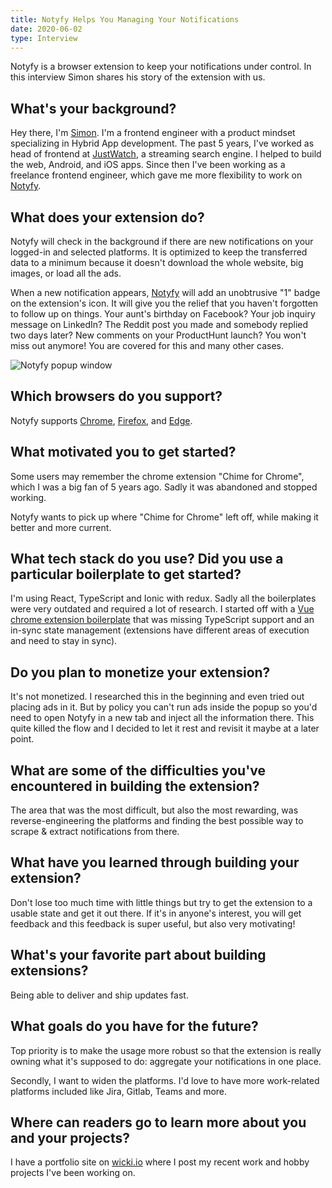```yaml
---
title: Notyfy Helps You Managing Your Notifications
date: 2020-06-02
type: Interview
---
```


Notyfy is a browser extension to keep your notifications under control. In this interview Simon shares his story of the extension with us.

<!--more-->


What's your background?
-----------------------

Hey there, I'm [Simon](https://wicki.io). I'm a frontend engineer with a product mindset specializing in Hybrid App development. The past 5 years, I've worked as head of frontend at [JustWatch](https://www.justwatch.com/), a streaming search engine. I helped to build the web, Android, and iOS apps. Since then I've been working as a freelance frontend engineer, which gave me more flexibility to work on [Notyfy](https://notyfy.co).


What does your extension do?
----------------------------

Notyfy will check in the background if there are new notifications on your logged-in and selected platforms. It is optimized to keep the transferred data to a minimum because it doesn't download the whole website, big images, or load all the ads.

When a new notification appears, [Notyfy](https://browserextension.dev/directory/notyfy/) will add an unobtrusive "1" badge on the extension's icon. It will give you the relief that you haven't forgotten to follow up on things. Your aunt's birthday on Facebook? Your job inquiry message on LinkedIn? The Reddit post you made and somebody replied two days later? New comments on your ProductHunt launch? You won't miss out anymore! You are covered for this and many other cases.

![Notyfy popup window](/images/notyfy.png)


Which browsers do you support?
------------------------------

Notyfy supports [Chrome](https://chrome.google.com/webstore/detail/notyfy-web-notifications/jchnjaoenbpjjnfgnfhfljcdfhmpljic), [Firefox](https://addons.mozilla.org/en-US/firefox/addon/notyfy/), and [Edge](https://microsoftedge.microsoft.com/addons/detail/gnmgkdmmejppbhfjhkknjfigflkfjijm).

What motivated you to get started?
----------------------------------

Some users may remember the chrome extension "Chime for Chrome", which I was a big fan of 5 years ago. Sadly it was abandoned and stopped working.

Notyfy wants to pick up where "Chime for Chrome" left off, while making it better and more current.


What tech stack do you use? Did you use a particular boilerplate to get started?
--------------------------------------------------------------------------------

I'm using React, TypeScript and Ionic with redux. Sadly all the boilerplates were very outdated and required a lot of research. I started off with a [Vue chrome extension boilerplate](https://vue-web-extension.netlify.app/) that was missing TypeScript support and an in-sync state management (extensions have different areas of execution and need to stay in sync).


Do you plan to monetize your extension?
---------------------------------------

It's not monetized. I researched this in the beginning and even tried out placing ads in it. But by policy you can't run ads inside the popup so you'd need to open Notyfy in a new tab and inject all the information there. This quite killed the flow and I decided to let it rest and revisit it maybe at a later point.


What are some of the difficulties you've encountered in building the extension?
-------------------------------------------------------------------------------

The area that was the most difficult, but also the most rewarding, was reverse-engineering the platforms and finding the best possible way to scrape & extract notifications from there.


What have you learned through building your extension?
------------------------------------------------------

Don't lose too much time with little things but try to get the extension to a usable state and get it out there. If it's in anyone's interest, you will get feedback and this feedback is super useful, but also very motivating!


What's your favorite part about building extensions?
----------------------------------------------------

Being able to deliver and ship updates fast.


What goals do you have for the future?
--------------------------------------

Top priority is to make the usage more robust so that the extension is really owning what it's supposed to do: aggregate your notifications in one place.

Secondly, I want to widen the platforms. I'd love to have more work-related platforms included like Jira, Gitlab, Teams and more.


Where can readers go to learn more about you and your projects?
---------------------------------------------------------------

I have a portfolio site on [wicki.io](https://wicki.io) where I post my recent work and hobby projects I've been working on.
